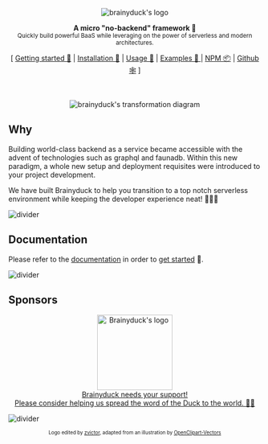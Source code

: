 <p align="center"><img src="https://cdn.jsdelivr.net/gh/zvictor/brainyduck@master/.media/logo.png" alt="brainyduck's logo" /><p>

<p align="center">
  <strong>A micro "no-backend" framework 🤯</strong><br />
  <sub>Quickly build powerful BaaS while leveraging on the power of serverless and modern architectures.</sub>
</p>

<p align="center">
  [ <a href="https://zvictor.github.io/brainyduck/#/?id=getting-started">Getting started 🐣</a> | <a href="https://zvictor.github.io/brainyduck/#/?id=installation">Installation 🚜</a> | <a href="https://zvictor.github.io/brainyduck/#/?id=usage">Usage 🍗</a> | <a href="https://github.com/zvictor/brainyduck/tree/master/examples">Examples 🌈 </a> | <a href="https://www.npmjs.com/package/brainyduck">NPM 📦</a> | <a href="https://github.com/zvictor/brainyduck">Github 🕸</a> ]
</p>
<br />

<p align="center"><img src="https://cdn.jsdelivr.net/gh/zvictor/brainyduck@master/.media/transformation.png" alt="brainyduck's transformation diagram" /><p>

## Why

Building world-class backend as a service became accessible with the advent of technologies such as graphql and faunadb. Within this new paradigm, a whole new setup and deployment requisites were introduced to your project development.

We have built Brainyduck to help you transition to a top notch serverless environment while keeping the developer experience neat! 🌈🍦🐥

![divider](https://raw.githubusercontent.com/zvictor/brainyduck/master/.media/divider.png)

## Documentation

Please refer to the [documentation](https://zvictor.github.io/brainyduck/#/?id=why) in order to [get started](https://zvictor.github.io/brainyduck/#/?id=getting-started) 🐣.

![divider](https://raw.githubusercontent.com/zvictor/brainyduck/master/.media/divider.png)

## Sponsors

<p align="center"><a style="color: inherit" href="https://github.com/sponsors/zvictor?utm_source=brainyduck&utm_medium=sponsorship&utm_campaign=brainyduck&utm_id=brainyduck"><img width="150px" src="https://cdn.jsdelivr.net/gh/zvictor/brainyduck@master/.media/logo.png" alt="Brainyduck's logo" /><br />
Brainyduck needs your support!<br />
Please consider helping us spread the word of the Duck to the world. 🐥🙏
</a>
<p>

![divider](https://raw.githubusercontent.com/zvictor/brainyduck/master/.media/divider.png)

<p align="center">
<sub><sup>Logo edited by <a href="https://github.com/zvictor">zvictor</a>, adapted from an illustration by <a href="https://pixabay.com/users/OpenClipart-Vectors-30363/?utm_source=link-attribution&amp;utm_medium=referral&amp;utm_campaign=image&amp;utm_content=1299735">OpenClipart-Vectors</a><sub><sup>
</p>
